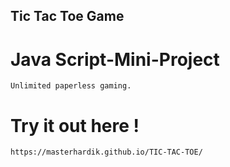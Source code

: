 ## Tic Tac Toe Game

# Java Script-Mini-Project

    Unlimited paperless gaming.

# Try it out here !

    https://masterhardik.github.io/TIC-TAC-TOE/
